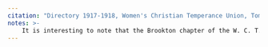 ```yaml
---
citation: "Directory 1917-1918, Women's Christian Temperance Union, Tompkins County, New York, p8. Tompkins County History Center."
notes: >-
    It is interesting to note that the Brookton chapter of the W. C. T. U. was organized in 1907, the same year that Jessie Shurter and Emily Mills were baptized and officially joined the membership roll of Brookton Congregational Church. Here we see Emily listed as Superintendent of Literature and Publications. Many of her neighbors are listed beside her: Jessie Shurter (later Jessie Brewer) Mrs. Dr. B. F. Lockwood, Mrs. Daniel Mason and Anna Mulks.
---
```


